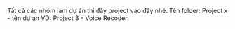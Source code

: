 Tất cả các nhóm làm dự án thì đẩy project vào đây nhé.
Tên folder: Project x - tên dự án
VD: Project 3 - Voice Recoder
